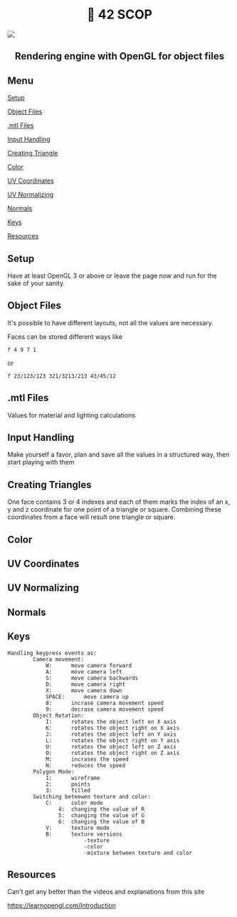 <h1 align="center">📖 42 SCOP</h1>

<img align=center src="https://github.com/zstenger93/scop/blob/master/textures/nutshell.jpeg">

<h2 align="center">Rendering engine with OpenGL for object files</h2>

## Menu

[Setup](#setup)

[Object Files](#object-files)

[.mtl Files](#.mtl-files)

[Input Handling](#input-handling)

[Creating Triangle](#creating-triangles)

[Color](#color)

[UV Coordinates](#uv-coordinates)

[UV Normalizing](#uv-normalizing)

[Normals](#normals)

[Keys](#keys)

[Resources](#resources)

## Setup

Have at least OpenGL 3 or above or leave the page now and run for the sake of your sanity.

## Object Files

It's possible to have different layouts, not all the values are necessary.

Faces can be stored different ways like

```
f 4 9 7 1
```

or

```
f 23/123/123 321/3213/213 43/45/12
```

## .mtl Files

Values for material and lighting calculations

## Input Handling

Make yourself a favor, plan and save all the values in a structured way, then start playing with them

## Creating Triangles

One face contains 3 or 4 indexes and each of them marks the index of an x, y and z coordinate for one point of a triangle or square. Combining these coordinates from a face will result one triangle or square.

## Color

## UV Coordinates

## UV Normalizing

## Normals


## Keys

```
Handling keypress events as:
		Camera movement:
			W:		move camera forward
			A:		move camera left
			S:		move camera backwards
			D:		move camera right
			X:		move camera down
			SPACE:		move camera up
			8:		incrase camera movement speed
			9:		decrase camera movement speed
		Object Rotation:
			I:		rotates the object left on X axis
			K:		rotates the object right on X axis
			J:		rotates the object left on Y axis
			L:		rotates the object right on Y axis
			U:		rotates the object left on Z axis
			O:		rotates the object right on Z axis
			M:		incrases the speed
			N:		reduces the speed
		Polygon Mode:
			1: 		wireframe
			2:		points
			3:		filled
		Switching beteewen texture and color:
			C:		color mode
				4:	changing the value of R
				5:	changing the value of G
				6:	changing the value of B
			V:		texture mode
			B:		texture versions
						-texture
						-color
						-mixture between texture and color
```

## Resources

Can't get any better than the videos and explanations from this site

https://learnopengl.com/Introduction